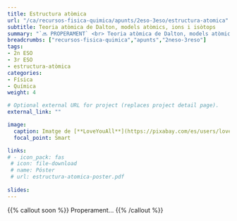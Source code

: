 ```yaml
---
title: Estructura atòmica
url: "/ca/recursos-fisica-quimica/apunts/2eso-3eso/estructura-atomica"
subtitle: Teoria atòmica de Dalton, models atòmics, ions i isòtops
summary: "`🔜 PROPERAMENT` <br> Teoria atòmica de Dalton, models atòmics, ions i isòtops."
breadcrumbs: ["recursos-fisica-quimica","apunts","2neso-3reso"]
tags:
- 2n ESO
- 3r ESO
- estructura-atòmica
categories:
- Física
- Química
weight: 4

# Optional external URL for project (replaces project detail page).
external_link: ""

image:
  caption: Imatge de [**LoveYouAll**](https://pixabay.com/es/users/loveyouall-3307648/) en [Pixabay](https://pixabay.com/es/)
  focal_point: Smart

links:
# - icon_pack: fas
 # icon: file-download
 # name: Póster
 # url: estructura-atomica-poster.pdf
  
slides: 
---
```


{{% callout soon %}}
Properament...
{{% /callout %}}